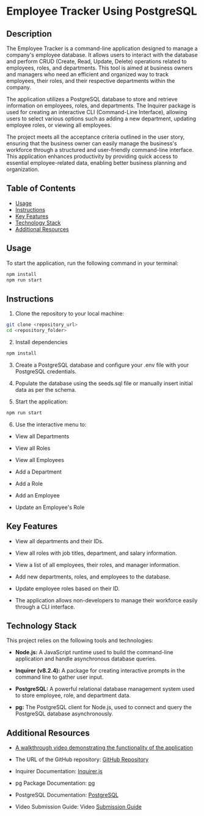 # Employee Tracker Using PostgreSQL

## Description

The Employee Tracker is a command-line application designed to manage a company's employee database. It allows users to interact with the database and perform CRUD (Create, Read, Update, Delete) operations related to employees, roles, and departments. This tool is aimed at business owners and managers who need an efficient and organized way to track employees, their roles, and their respective departments within the company.

The application utilizes a PostgreSQL database to store and retrieve information on employees, roles, and departments. The Inquirer package is used for creating an interactive CLI (Command-Line Interface), allowing users to select various options such as adding a new department, updating employee roles, or viewing all employees.

The project meets all the acceptance criteria outlined in the user story, ensuring that the business owner can easily manage the business's workforce through a structured and user-friendly command-line interface. This application enhances productivity by providing quick access to essential employee-related data, enabling better business planning and organization.

## Table of Contents

- [Usage](#usage)
- [Instructions](#instructions)
- [Key Features](#key-features)
- [Technology Stack](#technology-stack)
- [Additional Resources](#additional-resources)

## Usage

To start the application, run the following command in your terminal:

```bash
npm install
npm run start
```

## Instructions 

1. Clone the repository to your local machine:

```bash
git clone <repository_url>
cd <repository_folder>
```

2. Install dependencies

```bash
npm install
```

3. Create a PostgreSQL database and configure your .env file with your PostgreSQL credentials.

4. Populate the database using the seeds.sql file or manually insert initial data as per the schema.

5. Start the application:

```bash
npm run start
```

6. Use the interactive menu to:

* View all Departments

* View all Roles

* View all Employees

* Add a Department

* Add a Role

* Add an Employee

* Update an Employee's Role

## Key Features

* View all departments and their IDs.

* View all roles with job titles, department, and salary information.

* View a list of all employees, their roles, and manager information.

* Add new departments, roles, and employees to the database.

* Update employee roles based on their ID.

* The application allows non-developers to manage their workforce easily through a CLI interface.

## Technology Stack

This project relies on the following tools and technologies:

* **Node.js:** A JavaScript runtime used to build the command-line application and handle asynchronous database queries.

* **Inquirer (v8.2.4):** A package for creating interactive prompts in the command line to gather user input.

* **PostgreSQL:** A powerful relational database management system used to store employee, role, and department data.

* **pg:** The PostgreSQL client for Node.js, used to connect and query the PostgreSQL database asynchronously.

## Additional Resources

* [A walkthrough video demonstrating the functionality of the application](./assets/Module-10-Challenge_Walkthrough-Video.webm)

* The URL of the GitHub repository: [GitHub Repository](https://github.com/gilmerperez/employee-tracker)

* Inquirer Documentation: [Inquirer.js](https://www.npmjs.com/package/inquirer)

* pg Package Documentation: [pg](https://www.npmjs.com/package/pg)

* PostgreSQL Documentation: [PostgreSQL](https://www.postgresql.org/docs/)

* Video Submission Guide: Video [Submission Guide](https://coding-boot-camp.github.io/full-stack/computer-literacy/video-submission-guide)